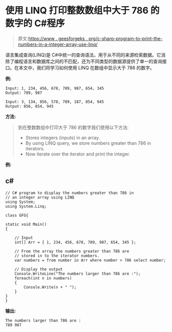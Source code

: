 # 使用 LINQ 打印整数数组中大于 786 的数字的 C#程序

> 原文:[https://www . geesforgeks . org/c-sharp-program-to-print-the-numbers-in-a-integer-array-use-linq/](https://www.geeksforgeeks.org/c-sharp-program-to-print-the-numbers-greater-than-786-in-an-integer-array-using-linq/)

语言集成查询(LINQ)是 C#中统一的查询语法，用于从不同的来源检索数据。它消除了编程语言和数据库之间的不匹配，还为不同类型的数据源提供了单一的查询接口。在本文中，我们将学习如何使用 LINQ 在数组中显示大于 786 的数字。

**例:**

```
Input: 1, 234, 456, 678, 789, 987, 654, 345
Output: 789, 987 

Input: 3, 134, 856, 578, 789, 187, 854, 945
Output: 856, 854, 945
```

**方法:**

> 到在整数数组中打印大于 786 的数字我们使用以下方法:
> 
> *   Stores integers (inputs) in an array.
> *   By using LINQ query, we store numbers greater than 786 in iterators.
> *   Now iterate over the iterator and print the integer.

**例:**

## c#

```
// C# program to display the numbers greater than 786 in
// an integer array using LINQ
using System;
using System.Linq;

class GFG{

static void Main()
{

    // Input
    int[] Arr = { 1, 234, 456, 678, 789, 987, 654, 345 };

    // From the array the numbers greater than 786 are
    // stored in to the iterator numbers.
    var numbers = from number in Arr where number > 786 select number;

    // Display the output
    Console.WriteLine("The numbers larger than 786 are :");
    foreach(int n in numbers)
    {
        Console.Write(n + " ");
    }
}
}
```

**输出:**

```
The numbers larger than 786 are :
789 987 
```